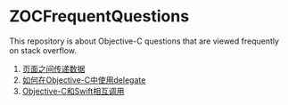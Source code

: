 # ZOCFrequentQuestions
This repository is about Objective-C questions that are viewed frequently on stack overflow.

1. [页面之间传递数据](https://github.com/JixinZhang/ZOCFrequentQuestions/blob/master/1.PassingDataBetweenViewControllers/1.PassingDataBetweenViewControllers.md)
2. [如何在Objective-C中使用delegate](https://github.com/JixinZhang/ZOCFrequentQuestions/blob/master/2.CreateDelegate/2.CreateDelegate.md)
3. [Objective-C和Swift相互调用](https://github.com/JixinZhang/ZOCFrequentQuestions/blob/master/3.HybridProgrammingWithOCAndSwift/3.HybridProgrammingWithOCAndSwift.md)
